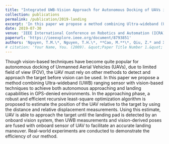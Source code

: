 ```yaml
---
title: "Integrated UWB-Vision Approach for Autonomous Docking of UAVs in GPS-denied Environments"
collection: publications
permalink: /publication/2019-landing
excerpt: 'In this paper we propose a method combining Ultra-wideband (UWB) ranging sensor with vision-based techniques to achieve both autonomous approaching and landing capabilities in GPS-denied environments.'
date: 2019-07-30
venue: 'IEEE International Conference on Robotics and Automation (ICRA)'
paperurl: 'https://ieeexplore.ieee.org/document/8793851'
authors: 'Nguyen, T.M.\*, Nguyen, T.H.\*, **Cao, M.**\*, Qiu, Z.* and Xie, L.'
# citation: 'Your Name, You. (2009). &quot;Paper Title Number 1.&quot; <i>Journal 1</i>. 1(1).'
---
```


Though vision-based techniques have become quite popular for autonomous docking of Unmanned Aerial Vehicles (UAVs), due to limited field of view (FOV), the UAV must rely on other methods to detect and approach the target before vision can be used. In this paper we propose a method combining Ultra-wideband (UWB) ranging sensor with vision-based techniques to achieve both autonomous approaching and landing capabilities in GPS-denied environments. In the approaching phase, a robust and efficient recursive least-square optimization algorithm is proposed to estimate the position of the UAV relative to the target by using the distance and relative displacement measurements. Using this estimate, UAV is able to approach the target until the landing pad is detected by an onboard vision system, then UWB measurements and vision-derived poses are fused with onboard sensor of UAV to facilitate an accurate landing maneuver. Real-world experiments are conducted to demonstrate the efficiency of our method.

<!-- <img style="float: center;" src="/images/rss2.gif"> -->



<!-- Recommended citation: Your Name, You. (2009). "Paper Title Number 1." <i>Journal 1</i>. 1(1). -->